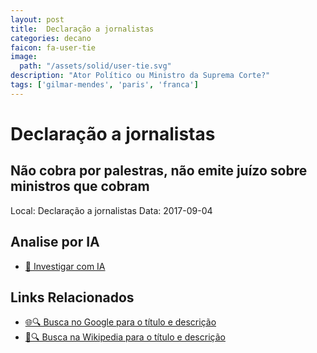 ```yaml
---
layout: post
title:  Declaração a jornalistas
categories: decano
faicon: fa-user-tie
image:
  path: "/assets/solid/user-tie.svg"
description: "Ator Político ou Ministro da Suprema Corte?"
tags: ['gilmar-mendes', 'paris', 'franca']
---
```


# Declaração a jornalistas
## Não cobra por palestras, não emite juízo sobre ministros que cobram
Local: Declaração a jornalistas
Data: 2017-09-04

## Analise por IA
- [🤖 Investigar com IA](https://www.perplexity.ai/search?q=%22Gilmar%20Mendes%22%20%2B%20Declara%C3%A7%C3%A3o%20a%20jornalistas%20N%C3%A3o%20cobra%20por%20palestras%2C%20n%C3%A3o%20emite%20ju%C3%ADzo%20sobre%20ministros%20que%20cobram%20Paris%2C%20Fran%C3%A7a)

## Links Relacionados
- [🌐🔍 Busca no Google para o título e descrição](https://www.google.com/search?q=%22Gilmar%20Mendes%22%20%2B%20Declara%C3%A7%C3%A3o%20a%20jornalistas%20N%C3%A3o%20cobra%20por%20palestras%2C%20n%C3%A3o%20emite%20ju%C3%ADzo%20sobre%20ministros%20que%20cobram%20Paris%2C%20Fran%C3%A7a)
- [📖🔍 Busca na Wikipedia para o título e descrição](https://pt.wikipedia.org/w/index.php?search=%22Gilmar%20Mendes%22%20%2B%20Declara%C3%A7%C3%A3o%20a%20jornalistas%20N%C3%A3o%20cobra%20por%20palestras%2C%20n%C3%A3o%20emite%20ju%C3%ADzo%20sobre%20ministros%20que%20cobram%20Paris%2C%20Fran%C3%A7a)


